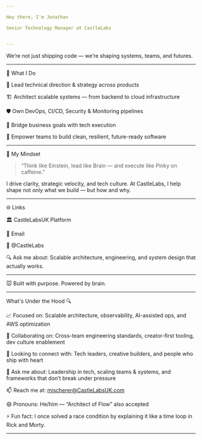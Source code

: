 ```yaml
---

Hey there, I'm Jonathan

Senior Technology Manager at CastleLabs


---
```


We’re not just shipping code — we’re shaping systems, teams, and futures.


---

🧭 What I Do

🧠 Lead technical direction & strategy across products

🏗️ Architect scalable systems — from backend to cloud infrastructure

🛡️ Own DevOps, CI/CD, Security & Monitoring pipelines

🤝 Bridge business goals with tech execution

🚀 Empower teams to build clean, resilient, future-ready software



---

🧠 My Mindset

> “Think like Einstein, lead like Brain — and execute like Pinky on caffeine.”



I drive clarity, strategic velocity, and tech culture.
At CastleLabs, I help shape not only what we build — but how and why.


---

🌐 Links

🏛️ CastleLabsUK Platform

💼 Email

🧠 @CastleLabs

🔍 Ask me about: Scalable architecture, engineering, and system design that actually works.



---

🐭 Built with purpose. Powered by brain.


---

What's Under the Hood 🔍

📈 Focused on: Scalable architecture, observability, AI-assisted ops, and AWS optimization

👥 Collaborating on: Cross-team engineering standards, creator-first tooling, dev culture enablement

🤝 Looking to connect with: Tech leaders, creative builders, and people who ship with heart

💬 Ask me about: Leadership in tech, scaling teams & systems, and frameworks that don’t break under pressure

📫 Reach me at: mjscherer@CastleLabsUK.com

😄 Pronouns: He/him — “Architect of Flow” also accepted

⚡ Fun fact: I once solved a race condition by explaining it like a time loop in Rick and Morty.



---

